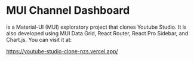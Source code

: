 # MUI Channel Dashboard

is a Material-UI (MUI) exploratory project that clones Youtube Studio. It is also developed using MUI Data Grid, React Router, React Pro Sidebar, and Chart.js. You can visit it at: 

https://youtube-studio-clone-nzs.vercel.app/
